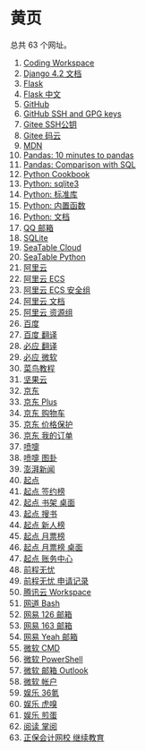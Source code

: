 # 黄页

<div id = "首"></div>
<script src = "../js/首.js"></script>

总共 63 个网址。

<ol>
<li><a href = "https://codecorp.cloudstudio.net/dashboard/workspace">Coding Workspace</a></li>
<li><a href = "https://docs.djangoproject.com/zh-hans/4.2/">Django 4.2 文档</a></li>
<li><a href = "https://flask.palletsprojects.com/">Flask</a></li>
<li><a href = "https://dormousehole.readthedocs.io/en/latest/index.html">Flask 中文</a></li>
<li><a href = "https://github.com/">GitHub</a></li>
<li><a href = "https://github.com/settings/keys">GitHub SSH and GPG keys</a></li>
<li><a href = "https://gitee.com/profile/sshkeys">Gitee SSH公钥</a></li>
<li><a href = "https://gitee.com/">Gitee 码云</a></li>
<li><a href = "https://developer.mozilla.org/zh-CN/">MDN</a></li>
<li><a href = "https://pandas.pydata.org/docs/user_guide/10min.html">Pandas: 10 minutes to pandas</a></li>
<li><a href = "https://pandas.pydata.org/docs/getting_started/comparison/comparison_with_sql.html">Pandas: Comparison with SQL</a></li>
<li><a href = "https://python3-cookbook.readthedocs.io/zh-cn/latest/">Python Cookbook</a></li>
<li><a href = "https://docs.python.org/zh-cn/3/library/sqlite3.html">Python: sqlite3</a></li>
<li><a href = "https://docs.python.org/zh-cn/3/library/index.html">Python: 标准库</a></li>
<li><a href = "https://docs.python.org/zh-cn/3/library/functions.html">Python: 内置函数</a></li>
<li><a href = "https://docs.python.org/zh-cn/3/">Python: 文档</a></li>
<li><a href = "https://wap.mail.qq.com/">QQ 邮箱</a></li>
<li><a href = "https://www.sqlite.org/">SQLite</a></li>
<li><a href = "https://cloud.seatable.cn/">SeaTable Cloud</a></li>
<li><a href = "https://seatable.github.io/seatable-scripts-cn/python/">SeaTable Python</a></li>
<li><a href = "https://www.aliyun.com/">阿里云</a></li>
<li><a href = "https://ecs.console.aliyun.com/">阿里云 ECS</a></li>
<li><a href = "https://ecs.console.aliyun.com/securityGroup/">阿里云 ECS 安全组</a></li>
<li><a href = "https://help.aliyun.com/">阿里云 文档</a></li>
<li><a href = "https://resourcemanager.console.aliyun.com/resource-groups">阿里云 资源组</a></li>
<li><a href = "https://www.baidu.com/">百度</a></li>
<li><a href = "https://fanyi.baidu.com/">百度 翻译</a></li>
<li><a href = "https://cn.bing.com/translator/">必应 翻译</a></li>
<li><a href = "https://cn.bing.com/">必应 微软</a></li>
<li><a href = "https://www.runoob.com/">菜鸟教程</a></li>
<li><a href = "https://www.jianguoyun.com/">坚果云</a></li>
<li><a href = "https://m.jd.com/">京东</a></li>
<li><a href = "https://plus.m.jd.com/">京东 Plus</a></li>
<li><a href = "https://p.m.jd.com/cart/cart.action">京东 购物车</a></li>
<li><a href = "https://msitepp-fm.jd.com/rest/priceprophone/priceProPhoneMenu">京东 价格保护</a></li>
<li><a href = "https://trade.m.jd.com/order/orderlist_jdm.shtml">京东 我的订单</a></li>
<li><a href = "https://www.dapenti.com/">喷嚏</a></li>
<li><a href = "https://www.dapenti.com/blog/blog.asp?name=xilei&subjectid=70">喷嚏 图卦</a></li>
<li><a href = "https://m.thepaper.cn/">澎湃新闻</a></li>
<li><a href = "https://www.qidian.com/">起点</a></li>
<li><a href = "https://m.qidian.com/rank/sign/">起点 签约榜</a></li>
<li><a href = "https://my.qidian.com/bookcase/14159146">起点 书架 桌面</a></li>
<li><a href = "https://m.qidian.com/soushu/">起点 搜书</a></li>
<li><a href = "https://m.qidian.com/rank/newauthor/">起点 新人榜</a></li>
<li><a href = "https://m.qidian.com/rank/yuepiao/">起点 月票榜</a></li>
<li><a href = "https://www.qidian.com/rank/yuepiao/chn0/">起点 月票榜 桌面</a></li>
<li><a href = "https://my.qidian.com/account">起点 账务中心</a></li>
<li><a href = "https://m.51job.com/">前程无忧</a></li>
<li><a href = "https://m.51job.com/my/applyhistory.php">前程无忧 申请记录</a></li>
<li><a href = "https://ide.cloud.tencent.com/dashboard/workspace">腾讯云 Workspace</a></li>
<li><a href = "https://wangdoc.com/bash/">网道 Bash</a></li>
<li><a href = "https://smart.mail.126.com/login.htm">网易 126 邮箱</a></li>
<li><a href = "https://smart.mail.163.com/login.htm">网易 163 邮箱</a></li>
<li><a href = "https://smart.mail.yeah.net/login.htm">网易 Yeah 邮箱</a></li>
<li><a href = "https://learn.microsoft.com/zh-cn/windows-server/administration/windows-commands/windows-commands">微软 CMD</a></li>
<li><a href = "https://learn.microsoft.com/zh-cn/powershell/scripting/overview">微软 PowerShell</a></li>
<li><a href = "https://outlook.live.com/">微软 邮箱 Outlook</a></li>
<li><a href = "https://account.microsoft.com/">微软 帐户</a></li>
<li><a href = "https://m.36kr.com/">娱乐 36氪</a></li>
<li><a href = "https://m.huxiu.com/">娱乐 虎嗅</a></li>
<li><a href = "https://i.jandan.net/">娱乐 煎蛋</a></li>
<li><a href = "https://m.zhangyue.com/">阅读 掌阅</a></li>
<li><a href = "https://jxjy.chinaacc.com/gd">正保会计网校 继续教育</a></li></ol>